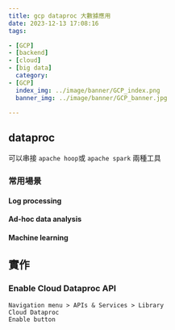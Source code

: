 ```yaml
---
title: gcp dataproc 大數據應用
date: 2023-12-13 17:08:16
tags:

- [GCP]
- [backend]
- [cloud]
- [big data]
  category:
- [GCP]
  index_img: ../image/banner/GCP_index.png
  banner_img: ../image/banner/GCP_banner.jpg

---
```


## dataproc

可以串接 `apache hoop`或 `apache spark` 兩種工具

### 常用場景

#### Log processing

#### Ad-hoc data analysis

#### Machine learning

## 實作

### Enable Cloud Dataproc API

```text
Navigation menu > APIs & Services > Library
Cloud Dataproc
Enable button
```
